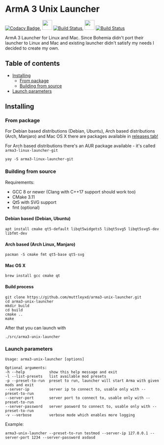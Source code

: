 # ArmA 3 Unix Launcher

[![Codacy Badge](https://api.codacy.com/project/badge/Grade/8a144e12d9cc4cde90616f0e3f282322)](https://www.codacy.com/manual/muttleyxd/arma3-unix-launcher?utm_source=github.com&amp;utm_medium=referral&amp;utm_content=muttleyxd/arma3-unix-launcher&amp;utm_campaign=Badge_Grade), <img src="https://cdn0.iconfinder.com/data/icons/tab-bar-ios-and-wp8-vector-icons/48/linux-512.png" height="32">  [![Build Status](https://cloud.drone.io/api/badges/muttleyxd/arma3-unix-launcher/status.svg)](https://cloud.drone.io/muttleyxd/arma3-unix-launcher), <img src="https://cdn3.iconfinder.com/data/icons/flat-icons-web/40/Apple-512.png" height="32"> [![Build Status](https://muttleyxd.semaphoreci.com/badges/arma3-unix-launcher.svg?style=shields)](https://muttleyxd.semaphoreci.com/projects/arma3-unix-launcher)

ArmA 3 Launcher for Linux and Mac.
Since Bohemia didn't port their launcher to Linux and Mac and existing launcher didn't satisfy my needs I decided to create my own.

## Table of contents

* [Installing](#installing)
    * [From package](#from-package)
    * [Building from source](#building-from-source)
* [Launch parameters](#launch-parameters)


## Installing

### From package

For Debian based distributions (Debian, Ubuntu), Arch based distributions (Arch, Manjaro) and Mac OS X there are packages available in [releases tab!](https://github.com/muttleyxd/arma3-unix-launcher/releases)

For Arch based distributions there's an AUR package available - it's called `arma3-linux-launcher-git`

    yay -S arma3-linux-launcher-git

### Building from source

Requirements:
- GCC 8 or newer (Clang with C++17 support should work too)
- CMake 3.11
- Qt5 with SVG support
- fmt (optional)

#### Debian based (Debian, Ubuntu)
    apt install cmake qt5-default libqt5widgets5 libqt5svg5 libqt5svg5-dev libfmt-dev

#### Arch based (Arch Linux, Manjaro)
    pacman -S cmake fmt qt5-base qt5-svg

#### Mac OS X
    brew install gcc cmake qt

#### Build process
    git clone https://github.com/muttleyxd/arma3-unix-launcher.git
    cd arma3-unix-launcher
    mkdir build
    cd build
    cmake ..
    make

After that you can launch with

    ./src/arma3-unix-launcher


### Launch parameters

```
Usage: arma3-unix-launcher [options] 

Optional arguments:
-h --help          	show this help message and exit
-l --list-presets  	list available mod presets
-p --preset-to-run 	preset to run, launcher will start Arma with given mods and exit
--server-ip        	server ip to connect to, usable only with --preset-to-run
--server-port      	server port to connect to, usable only with --preset-to-run
--server-password  	server pasword to connect to, usable only with --preset-to-run
-v --verbose       	verbose mode which enables more logging
```

Example:
```
arma3-unix-launcher --preset-to-run testmod --server-ip 127.0.0.1 --server-port 1234 --server-password asdasd
```
